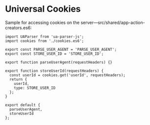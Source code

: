 # Universal Cookies

Sample for accessing cookies on the server—src/shared/app-action-creators.es6:
```
import UAParser from 'ua-parser-js';
import cookies from './cookies.es6';

export const PARSE_USER_AGENT = 'PARSE_USER_AGENT';
export const STORE_USER_ID = 'STORE_USER_ID';

export function parseUserAgent(requestHeaders) {}

export function storeUserId(requestHeaders) {
  const userId = cookies.get('userId', requestHeaders);
  return {
    userId,
    type: STORE_USER_ID
  };
}

export default {
  parseUserAgent,
  storeUserId
};
```